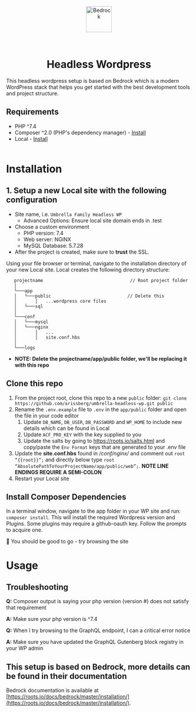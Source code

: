 <br />
<p align="center">
  <a href="https://umbrellafamily.com">
    <img alt="Bedrock" src="https://app.umbrellafamily.com/assets/img/umbrella-logo-horizontal.svg" height="70">
  </a>
</p>
<br />
<div align="center">
  <h1>Headless Wordpress</h1>
</div>

This headless wordpress setup is based on Bedrock which is a modern WordPress stack that helps you get started with the best development tools and project structure.

## Requirements

- PHP ^7.4
- Composer ^2.0 (PHP's dependency manager) - [Install](https://getcomposer.org/doc/00-intro.md)
- Local - [Install](https://localwp.com/)
  <br/><br/>

# Installation

## 1. Setup a new **Local** site with the following configuration

- Site name, i.e. `Umbrella Family Headless WP`
  - Advanced Options: Ensure local site domain ends in .test
- Choose a custom environment
  - PHP version: 7.4
  - Web server: NGINX
  - MySQL Database: 5.7.28
- After the project is created, make sure to **trust** the SSL.

Using your file browser or terminal, navigate to the installation directory of your new Local site. Local creates the following directory structure:

```shell
   projectname                                 // Root project folder
   │
   └───app
   │   └───public                             // Delete this
   │       │   ...wordpress core files
   │   └───sql
   │
   └───conf
   │   └───mysql
   │   └───nginx
   │       │   ...
   │       │   site.conf.hbs
   │
   └───logs
```

- **NOTE: Delete the projectname/app/public folder, we'll be replacing it with this repo**

## Clone this repo

1. From the project root, clone this repo to a new `public` folder: `git clone https://github.com/arissberg/umbrella-headless-wp.git public`
2. Rename the `.env.example` file to `.env` in the `app/public` folder and open the file in your code editor
   1. Update `DB_NAME`, `DB_USER`, `DB_PASSWORD` and `WP_HOME` to include new details which can be found in Local
   2. Update `ACF_PRO_KEY` with the key supplied to you
   3. Update the salts by going to <https://roots.io/salts.html> and copy/paste the `Env Format` keys that are generated to your .env file
3. Update the **site.conf.hbs** found in _/conf/nginx/_ and comment out `root “{{root}}“;` and directly below type `root “AbsolutePathToYourProjectName/app/public/web”;`. **NOTE LINE ENDINGS REQUIRE A SEMI-COLON**
4. Restart your Local site

## Install Composer Dependencies

In a terminal window, navigate to the app folder in your WP site and run: `composer install`. This will install the required Wordpress version and Plugins. Some plugins may require a github-oauth key. Follow the prompts to acquire one.

🥳 You should be good to go - try browsing the site

# Usage

## Troubleshooting

**Q:** Composer output is saying your php version (version #) does not satisfy that requirement

**A:** Make sure your php version is ^7.4

**Q:** When I try browsing to the GraphQL endpoint, I can a critical error notice

**A:** Make sure you have updated the GraphQL Gutenberg block registry in your WP admin

## This setup is based on Bedrock, more details can be found in their documentation

Bedrock documentation is available at [https://roots.io/docs/bedrock/master/installation/](https://roots.io/docs/bedrock/master/installation/).
